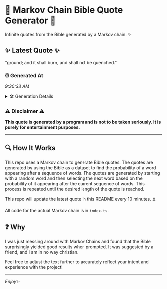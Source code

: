 # 📖 Markov Chain Bible Quote Generator 📖

Infinite quotes from the Bible generated by a Markov chain. ✨

## ✨ Latest Quote ✨
"ground; and it shall burn, and shall not be quenched."

### ⏰ Generated At
*9:30:33 AM*

<details>
    <summary>🛠️ Generation Details</summary>
    <p>
        <strong>🌱 Seed:</strong> ground;<br>
        <strong>🔄 Iterations:</strong> 9<br>
        <strong>📜 Context History:</strong><br>[ ground; ]: and<br>[ ground;, and ]: it<br>[ ground;, and, it ]: shall<br>[ ground;, and, it, shall ]: burn,<br>[ ground;, and, it, shall, burn, ]: and<br>[ ground;, and, it, shall, burn,, and ]: shall<br>[ and, it, shall, burn,, and, shall ]: not<br>[ it, shall, burn,, and, shall, not ]: be<br>[ shall, burn,, and, shall, not, be ]: quenched.<br>
    </p>
</details>

### ⚠️ Disclaimer ⚠️
**This quote is generated by a program and is not to be taken seriously. It is purely for entertainment purposes.**

---

## 🔍 How It Works

This repo uses a Markov chain to generate Bible quotes. The quotes are generated by using the Bible as a dataset to find the probability of a word appearing after a sequence of words. The quotes are generated by starting with a random word and then selecting the next word based on the probability of it appearing after the current sequence of words. This process is repeated until the desired length of the quote is reached.

This repo will update the latest quote in this README every 10 minutes. ⏳

All code for the actual Markov chain is in `index.ts`.

## ❓ Why

I was just messing around with Markov Chains and found that the Bible surprisingly yielded good results when prompted. 
It was suggested by a friend, and I am in no way christian.

Feel free to adjust the text further to accurately reflect your intent and experience with the project!

---

*Enjoy*✨
